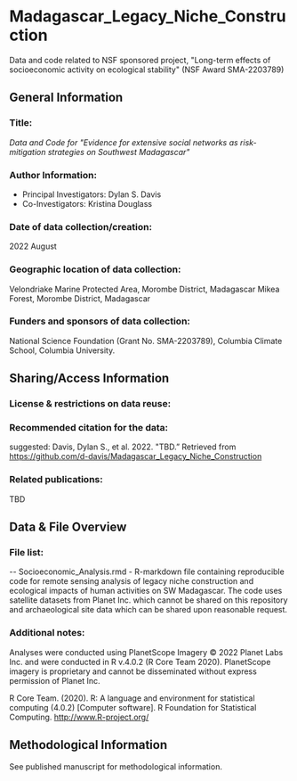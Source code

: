 # Madagascar_Legacy_Niche_Construction
Data and code related to NSF sponsored project, "Long-term effects of socioeconomic activity on ecological stability" (NSF Award SMA-2203789)

General Information
------------------

### Title:

*Data and Code for "Evidence for extensive social networks as risk-mitigation strategies on Southwest Madagascar"*

### Author Information:

- Principal Investigators: Dylan S. Davis
- Co-Investigators:  Kristina Douglass

### Date of data collection/creation:

2022 August

### Geographic location of data collection:

Velondriake Marine Protected Area, Morombe District, Madagascar
Mikea Forest, Morombe District, Madagascar

### Funders and sponsors of data collection:

National Science Foundation (Grant No. SMA-2203789), Columbia Climate School, Columbia University.

Sharing/Access Information
--------------------------

### License & restrictions on data reuse:
<!-- Creative Commons Attribution 4.0 International (CC BY 4.0)  -->

### Recommended citation for the data:
suggested: Davis, Dylan S., et al. 2022. "TBD.” Retrieved from https://github.com/d-davis/Madagascar_Legacy_Niche_Construction


### Related publications:
TBD


Data & File Overview
--------------------

### File list:
-- Socioeconomic_Analysis.rmd - R-markdown file containing reproducible code for remote sensing analysis of legacy niche construction and ecological impacts of human activities on SW Madagascar. The code uses satellite datasets from Planet Inc. which cannot be shared on this repository and archaeological site data which can be shared upon reasonable request.


### Additional notes:

Analyses were conducted using PlanetScope Imagery © 2022 Planet Labs Inc. and were conducted in R v.4.0.2 (R Core Team 2020). PlanetScope imagery is proprietary and cannot be disseminated without express permission of Planet Inc.

R Core Team. (2020). R: A language and environment for statistical computing (4.0.2) [Computer software]. R Foundation for Statistical Computing. http://www.R-project.org/



Methodological Information
--------------------------

See published manuscript for methodological information.

